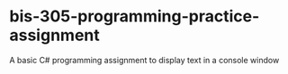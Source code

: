 # bis-305-programming-practice-assignment
A basic C# programming assignment to display text in a console window
